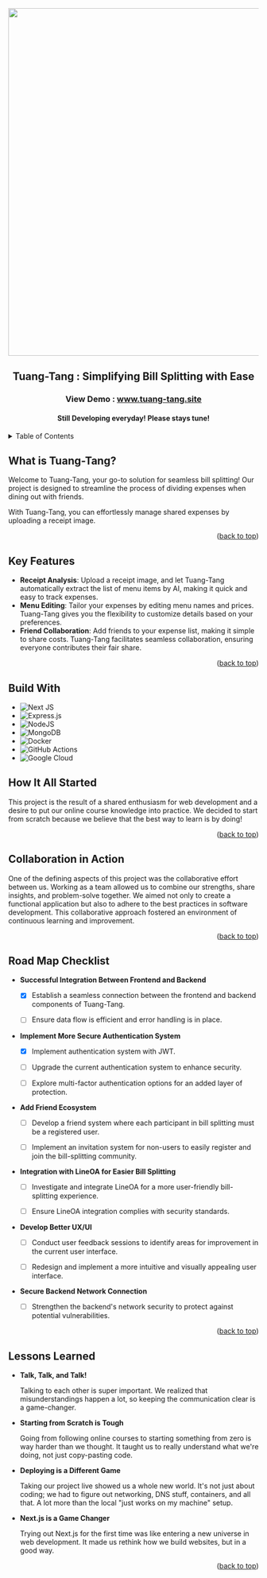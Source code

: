 <div align="center">
  <img src="https://res.cloudinary.com/dgwfiyuty/image/upload/v1706115558/logo-no-background_cacjrt.png" width="700" >
  <h2>Tuang-Tang : Simplifying Bill Splitting with Ease</h2>
  <h3>View Demo : <a href="https://www.tuang-tang.site/">www.tuang-tang.site</a></h3>
  <h4>Still Developing everyday! Please stays tune!</h4>
</div>

<details>
  <summary>Table of Contents</summary>
  <ol>
    <li>
      <a href="#what-is-tuang-tang?">What is Tuang-Tang?</a>
      <ul>
        <li><a href="#key-features">Key Features</a></li>
      </ul>
    </li>
    <li>
      <a href="#how-it-all-started">How It All Started</a>
      <ul>
        <li><a href="#collaboration-in-action">Collaboration in Action</a></li>
      </ul>
    </li>
    <li><a href="#road-map-checklist">Road Map Checklist</a></li>
    <li><a href="#lessons-learned">Lessons Learned</a></li>
  </ol>
</details>

## What is Tuang-Tang?
Welcome to Tuang-Tang, your go-to solution for seamless bill splitting! 
Our project is designed to streamline the process of dividing expenses when dining out with friends.

With Tuang-Tang, you can effortlessly manage shared expenses by uploading a receipt image.

<p align="right">(<a href="#readme-top">back to top</a>)</p>

## Key Features
- **Receipt Analysis**: Upload a receipt image, and let Tuang-Tang automatically extract the list of menu items by AI, making it quick and easy to track expenses.
- **Menu Editing**: Tailor your expenses by editing menu names and prices. Tuang-Tang gives you the flexibility to customize details based on your preferences.
- **Friend Collaboration**: Add friends to your expense list, making it simple to share costs. Tuang-Tang facilitates seamless collaboration, ensuring everyone contributes their fair share.

<p align="right">(<a href="#readme-top">back to top</a>)</p>

## Build With

* ![Next JS](https://img.shields.io/badge/Next-black?style=for-the-badge&logo=next.js&logoColor=white)
* ![Express.js](https://img.shields.io/badge/express.js-%23404d59.svg?style=for-the-badge&logo=express&logoColor=%2361DAFB)
* ![NodeJS](https://img.shields.io/badge/node.js-6DA55F?style=for-the-badge&logo=node.js&logoColor=white)
* ![MongoDB](https://img.shields.io/badge/MongoDB-%234ea94b.svg?style=for-the-badge&logo=mongodb&logoColor=white)
* ![Docker](https://img.shields.io/badge/docker-%230db7ed.svg?style=for-the-badge&logo=docker&logoColor=white)
* ![GitHub Actions](https://img.shields.io/badge/github%20actions-%232671E5.svg?style=for-the-badge&logo=githubactions&logoColor=white)
* ![Google Cloud](https://img.shields.io/badge/GoogleCloud-%234285F4.svg?style=for-the-badge&logo=google-cloud&logoColor=white)


## How It All Started
This project is the result of a shared enthusiasm for web development and a desire to put our online course knowledge into practice.
We decided to start from scratch because we believe that the best way to learn is by doing!

<p align="right">(<a href="#readme-top">back to top</a>)</p>

## Collaboration in Action
One of the defining aspects of this project was the collaborative effort between us.
Working as a team allowed us to combine our strengths, share insights, and problem-solve together. 
We aimed not only to create a functional application but also to adhere to the best practices in software development. 
This collaborative approach fostered an environment of continuous learning and improvement.

<p align="right">(<a href="#readme-top">back to top</a>)</p>

## Road Map Checklist
- **Successful Integration Between Frontend and Backend**

  - [x] Establish a seamless connection between the frontend and backend components of Tuang-Tang.
  
  - [ ] Ensure data flow is efficient and error handling is in place.
       
- **Implement More Secure Authentication System**

  - [x]  Implement authentication system with JWT.
  
  - [ ]  Upgrade the current authentication system to enhance security.

  - [ ]  Explore multi-factor authentication options for an added layer of protection.

- **Add Friend Ecosystem**

  - [ ]  Develop a friend system where each participant in bill splitting must be a registered user.

  - [ ]  Implement an invitation system for non-users to easily register and join the bill-splitting community.

- **Integration with LineOA for Easier Bill Splitting**

  - [ ]  Investigate and integrate LineOA for a more user-friendly bill-splitting experience.

  - [ ]  Ensure LineOA integration complies with security standards.
  
- **Develop Better UX/UI**
  
  - [ ]  Conduct user feedback sessions to identify areas for improvement in the current user interface.

  - [ ]  Redesign and implement a more intuitive and visually appealing user interface.
  
- **Secure Backend Network Connection**

  - [ ]  Strengthen the backend's network security to protect against potential vulnerabilities.

<p align="right">(<a href="#readme-top">back to top</a>)</p>

## Lessons Learned
- **Talk, Talk, and Talk!**
  
  Talking to each other is super important. We realized that misunderstandings happen a lot, so keeping the communication clear is a game-changer.

- **Starting from Scratch is Tough**
  
  Going from following online courses to starting something from zero is way harder than we thought. It taught us to really understand what we're doing, not just copy-pasting code.

- **Deploying is a Different Game**

  Taking our project live showed us a whole new world. It's not just about coding; we had to figure out networking, DNS stuff, containers, and all that. A lot more than the local "just works on my machine" setup.

- **Next.js is a Game Changer**

  Trying out Next.js for the first time was like entering a new universe in web development. It made us rethink how we build websites, but in a good way.

<p align="right">(<a href="#readme-top">back to top</a>)</p>
